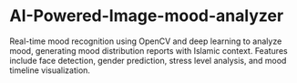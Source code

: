 # AI-Powered-Image-mood-analyzer
Real-time mood recognition using OpenCV and deep learning to analyze mood, generating mood distribution reports with Islamic context. Features include face detection, gender prediction, stress level analysis, and mood timeline visualization.

